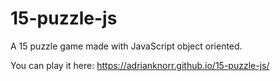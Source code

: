 # 15-puzzle-js
A 15 puzzle game made with JavaScript object oriented.

You can play it here:
https://adrianknorr.github.io/15-puzzle-js/ 
